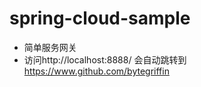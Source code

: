 # spring-cloud-sample

 * 简单服务网关<br>
 * 访问http://localhost:8888/ 会自动跳转到 https://www.github.com/bytegriffin
